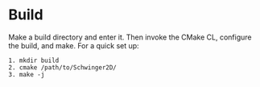 # Build

Make a build directory and enter it. Then invoke the CMake CL, configure the build, and make. For a quick set up:

```
1. mkdir build
2. cmake /path/to/Schwinger2D/
3. make -j
```
